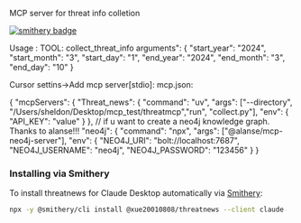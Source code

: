 MCP server for threat info colletion

[![smithery badge](https://smithery.ai/badge/@xue20010808/threatnews)](https://smithery.ai/server/@xue20010808/threatnews)

Usage :
TOOL: collect_threat_info
arguments": {
      "start_year": "2024",
      "start_month": "3",
      "start_day": "1",
      "end_year": "2024",
      "end_month": "3",
      "end_day": "10"
    }

Cursor settins->Add mcp server[stdio]:
mcp.json:


{
  "mcpServers": {
    "Threat_news": {
      "command": "uv",
      "args": ["--directory", "/Users/sheldon/Desktop/mcp_test/threatmcp","run", "collect.py"],
      "env": {
        "API_KEY": "value"
      }
    },
// if u want to create a neo4j knowledge graph. Thanks to alanse!!!
    "neo4j": {
      "command": "npx",
      "args": ["@alanse/mcp-neo4j-server"],
      "env": {
        "NEO4J_URI": "bolt://localhost:7687",
        "NEO4J_USERNAME": "neo4j",
        "NEO4J_PASSWORD": "123456"
      }
    }

### Installing via Smithery

To install threatnews for Claude Desktop automatically via [Smithery](https://smithery.ai/server/@xue20010808/threatnews):

```bash
npx -y @smithery/cli install @xue20010808/threatnews --client claude
```

